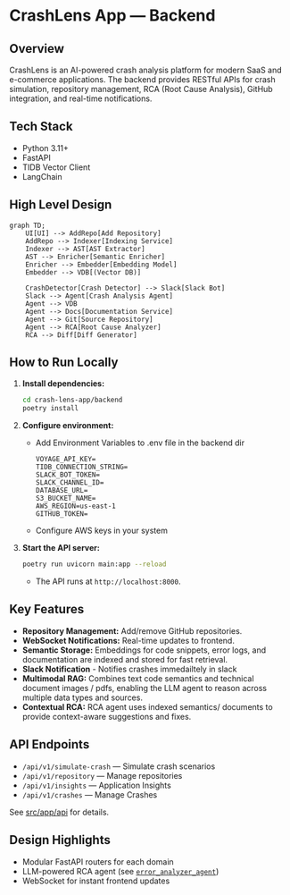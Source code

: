 # CrashLens App — Backend

## Overview

CrashLens is an AI-powered crash analysis platform for modern SaaS and e-commerce applications. The backend provides RESTful APIs for crash simulation, repository management, RCA (Root Cause Analysis), GitHub integration, and real-time notifications.

## Tech Stack

- Python 3.11+
- FastAPI
- TIDB Vector Client
- LangChain

## High Level Design

```mermaid
graph TD;
    UI[UI] --> AddRepo[Add Repository]
    AddRepo --> Indexer[Indexing Service]
    Indexer --> AST[AST Extractor]
    AST --> Enricher[Semantic Enricher]
    Enricher --> Embedder[Embedding Model]
    Embedder --> VDB[(Vector DB)]
 
    CrashDetector[Crash Detector] --> Slack[Slack Bot]
    Slack --> Agent[Crash Analysis Agent]
    Agent --> VDB
    Agent --> Docs[Documentation Service]
    Agent --> Git[Source Repository]
    Agent --> RCA[Root Cause Analyzer]
    RCA --> Diff[Diff Generator]
```

## How to Run Locally

1. **Install dependencies:**
   ```sh
   cd crash-lens-app/backend
   poetry install
   ```

2. **Configure environment:**
   - Add Environment Variables to .env file in the backend dir
        ```
        VOYAGE_API_KEY=
        TIDB_CONNECTION_STRING=
        SLACK_BOT_TOKEN=
        SLACK_CHANNEL_ID=
        DATABASE_URL=
        S3_BUCKET_NAME=
        AWS_REGION=us-east-1
        GITHUB_TOKEN=
        ```
   - Configure AWS keys in your system

3. **Start the API server:**
   ```sh
   poetry run uvicorn main:app --reload
   ```
   - The API runs at `http://localhost:8000`.

## Key Features

- **Repository Management:** Add/remove GitHub repositories.
- **WebSocket Notifications:** Real-time updates to frontend.
- **Semantic Storage:** Embeddings for code snippets, error logs, and documentation are indexed and stored for fast retrieval.
- **Slack Notification** - Notifies crashes immedailtely in slack
- **Multimodal RAG:** Combines text code semantics and technical document images / pdfs, enabling the LLM agent to reason across multiple data types and sources.
- **Contextual RCA:** RCA agent uses indexed semantics/ documents to provide context-aware suggestions and fixes.

## API Endpoints

- `/api/v1/simulate-crash` — Simulate crash scenarios
- `/api/v1/repository` — Manage repositories
- `/api/v1/insights` — Application Insights
- `/api/v1/crashes` — Manage Crashes

See [src/app/api](src/app/api) for details.

## Design Highlights

- Modular FastAPI routers for each domain
- LLM-powered RCA agent (see [`error_analyzer_agent`](src/app/core/agents/error_analyzer_agent.py))
- WebSocket for instant frontend updates
